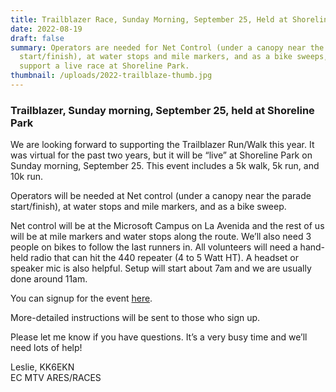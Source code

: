 ```yaml
---
title: Trailblazer Race, Sunday Morning, September 25, Held at Shoreline Park
date: 2022-08-19
draft: false
summary: Operators are needed for Net Control (under a canopy near the parade
  start/finish), at water stops and mile markers, and as a bike sweeps, to
  support a live race at Shoreline Park.
thumbnail: /uploads/2022-trailblaze-thumb.jpg
---
```

### Trailblazer, Sunday morning, September 25, held at Shoreline Park

We are looking forward to supporting the Trailblazer Run/Walk this year. It was virtual for the past two years, but it will be “live” at Shoreline Park on Sunday morning, September 25. This event includes a 5k walk, 5k run, and 10k run.

Operators will be needed at Net control (under a canopy near the parade start/finish), at water stops and mile markers, and as a bike sweep.

Net control will be at the Microsoft Campus on La Avenida and the rest of us will be at mile markers and water stops along the route. We’ll also need 3 people on bikes to follow the last runners in. All volunteers will need a hand-held radio that can hit the 440 repeater (4 to 5 Watt HT). A headset or speaker mic is also helpful. Setup will start about 7am and we are usually done around 11am.

You can signup for the event [here](http://www.k6mtv.org/events/TrailB-Signup.html).

More-detailed instructions will be sent to those who sign up.

Please let me know if you have questions. It’s a very busy time and we’ll need lots of help!

Leslie, KK6EKN  
EC MTV ARES/RACES
